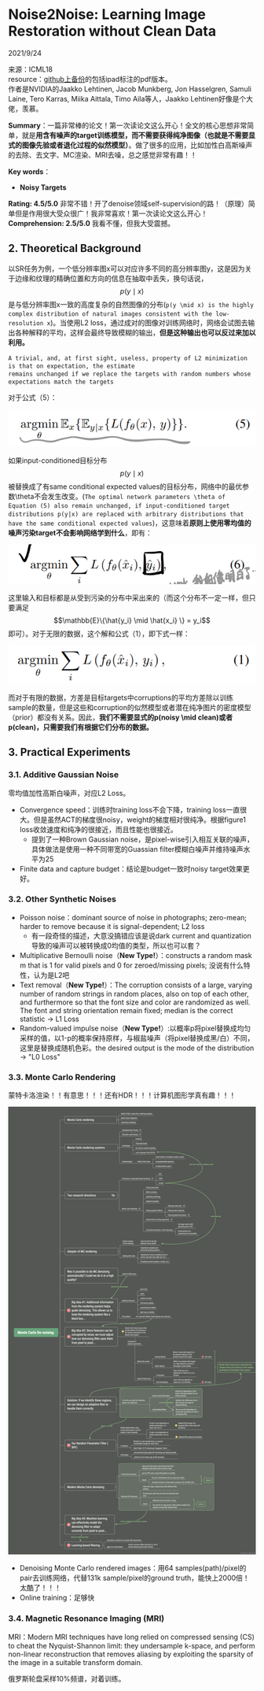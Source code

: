 # Noise2Noise: Learning Image Restoration without Clean Data  

2021/9/24  

来源：ICML18  
resource：[github上备份](https://github.com/YouCaiJun98/YouCaiJun98.github.io/blob/master/articles/CV/Denoising/noise2noise.pdf)的包括ipad标注的pdf版本。  
作者是NVIDIA的Jaakko Lehtinen, Jacob Munkberg, Jon Hasselgren, Samuli Laine, Tero Karras, Miika Aittala, Timo Aila等人，Jaakko Lehtinen好像是个大佬，羡慕。  

**Summary**：一篇非常棒的论文！第一次读论文这么开心！全文的核心思想非常简单，就是**用含有噪声的target训练模型，而不需要获得纯净图像（也就是不需要显式的图像先验或者退化过程的似然模型）**。做了很多的应用，比如加性白高斯噪声的去除、去文字、MC渲染、MRI去噪，总之感觉非常有趣！！          

**Key words**：  
* **Noisy Targets**  

**Rating: 4.5/5.0** 非常不错！开了denoise领域self-supervision的路！（原理）简单但是作用很大受众很广！我非常喜欢！第一次读论文这么开心！  
**Comprehension: 2.5/5.0** 我看不懂，但我大受震撼。   

## 2. Theoretical Background  
以SR任务为例，一个低分辨率图x可以对应许多不同的高分辨率图y，这是因为关于边缘和纹理的精确位置和方向的信息在抽取中丢失，换句话说，$$p(y \mid x)$$是与低分辨率图x一致的高度复杂的自然图像的分布(`p(y \mid x) is the highly complex distribution of natural images consistent with the low-resolution x`)。当使用L2 loss，通过成对的图像对训练网络时，网络会试图去输出各种解释的平均，这样会最终导致模糊的输出，**但是这种输出也可以反过来加以利用。**  

```  
A trivial, and, at first sight, useless, property of L2 minimization is that on expectation, the estimate 
remains unchanged if we replace the targets with random numbers whose expectations match the targets
```  

对于公式（5）：  

![](https://raw.githubusercontent.com/YouCaiJun98/MyPicBed/main/imgs/202109250001.png)  

如果input-conditioned目标分布$$p(y \mid x)$$被替换成了有same conditional expected values的目标分布，网络中的最优参数\theta不会发生改变。(`The optimal network parameters \theta of Equation (5) also remain unchanged, if input-conditioned target distributions p(y|x) are replaced with arbitrary distributions that have the same conditional expected values`)，这意味着**原则上使用零均值的噪声污染target不会影响网络学到什么**，即有：  

![](https://raw.githubusercontent.com/YouCaiJun98/MyPicBed/main/imgs/202109250002.png)  

这里输入和目标都是从受到污染的分布中采出来的（而这个分布不一定一样，但只要满足$$\mathbb{E}\{\hat{y_i} \mid \hat{x_i} \} = y_i$$即可）。对于无限的数据，这个解和公式（1），即下式一样：  

![](https://raw.githubusercontent.com/YouCaiJun98/MyPicBed/main/imgs/202109250003.png)  

而对于有限的数据，方差是目标targets中corruptions的平均方差除以训练sample的数量，但是这些和corruption的似然模型或者潜在纯净图片的密度模型（prior）都没有关系。因此，**我们不需要显式的p(noisy \mid clean)或者p(clean)，只需要我们有根据它们分布的数据。**  

## 3. Practical Experiments  
### 3.1. Additive Gaussian Noise  
零均值加性高斯白噪声，对应L2 Loss。  
* Convergence speed：训练时training loss不会下降，training loss一直很大。但是虽然ACT的梯度很noisy，weight的梯度相对很纯净。根据figure1 loss收敛速度和纯净的很接近，而且性能也很接近。  
    * 提到了一种Brown Gaussian noise，是pixel-wise引入相互关联的噪声，具体做法是使用一种不同带宽的Guassian filter模糊白噪声并维持噪声水平为25  
* Finite data and capture budget：结论是budget一致时noisy target效果更好。  

### 3.2. Other Synthetic Noises  
* Poisson noise：dominant source of noise in photographs; zero-mean; harder to remove because it is signal-dependent; L2 loss  
    * 有一段奇怪的描述，大意没搞错应该是说dark current and quantization导致的噪声可以被转换成0均值的类型，所以也可以套？  
* Multiplicative Bernoulli noise（**New Type!**）：constructs a random mask m that is 1 for valid pixels and 0 for zeroed/missing pixels; 没说有什么特性，认为是L2吧  
* Text removal（**New Type!**）：The corruption consists of a large, varying number of random strings in random places, also on top of each other, and furthermore so that the font size and color are randomized as well. The font and string orientation remain fixed; median is the correct statistic -> L1 Loss  
* Random-valued impulse noise（**New Type!**）:以概率p将pixel替换成均匀采样的值，以1-p的概率保持原样，与椒盐噪声（将pixel替换成黑/白）不同，这里是替换成随机色彩。the desired output is the mode of the distribution -> "L0 Loss"  

### 3.3. Monte Carlo Rendering  
蒙特卡洛渲染！！有意思！！！还有HDR！！！计算机图形学真有趣！！！  

![](https://raw.githubusercontent.com/YouCaiJun98/MyPicBed/main/imgs/MonteCarloRendering.png)  

* Denoising Monte Carlo rendered images：用64 samples(path)/pixel的pair去训练网络，代替131k sample/pixel的ground truth，能快上2000倍！太酷了！！！  
* Online training：足够快  

### 3.4. Magnetic Resonance Imaging (MRI)  
MRI：Modern MRI techniques have long relied on compressed sensing (CS) to cheat the Nyquist-Shannon limit: they undersample k-space, and perform non-linear reconstruction that removes aliasing by exploiting the sparsity of the image in a suitable transform domain.  

俄罗斯轮盘采样10%频谱，对着训练。  


